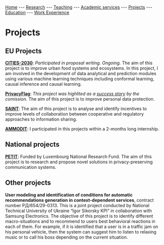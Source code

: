 [Home](README.md)
--- [Research](research.md) 
--- [Teaching](teaching.md) 
--- [Academic services](academic_services.md) 
--- [Projects](projects.md) 
--- [Education](education.md)
--- [Work Experience](work.md)

# Projects

## EU Projects

[**CITIES-2030**](https://secan-lab.uni.lu/projects/eu-projects/400-cities2030): *Participated in proposal writing.* _Ongoing._ 
The aim of this project is to improve urban food systems and ecosystems.
In this project, I am involved in the development of data analytical and prediction modules using various machine learning techniques including conformal learning, causal 
inference and causal learning.

[**PrivacyFlag**](https://privacyflag.eu/): *This project was highlited as a 
[success story](https://digital-strategy.ec.europa.eu/en/news/privacy-flag-eu-funded-project-success-story) by the comission.*
The aim of this project is to improve personal data protection.

[**SAINT**](https://project-saint.eu/):
The aim of this project is to analyse and identify incentives to improve levels of collaboration between cooperative and regulatory approaches to information sharing.

[**AMMODIT**](https://cordis.europa.eu/project/id/645672):
I participated in this projects within a 2-months long internship.

## National projects

[**PETIT**](https://secan-lab.uni.lu/projects/national-funded-projects/58-petit): Funded by Luxembourg National Research Fund.
The aim of this project is to research and propose novel solutions in privacy-preserving communication systems.


## Other projects

**User modeling and identification of conditions for automatic recommendations generation in context-dependent services**, contract number РД/654/29-0313.
This is a joint project conducted by National Technical University of Ukraine “Igor Sikorsky KPI” in collaboration with Samsung Electronics.
The objective of this project is to identify different macro-situations and to recommend to users best behavioral reactions in each of them. 
For example, if it is identified that a user is in a traffic jam on his personal vehicle, then the system can suggest him to listen to relaxing music or 
to call his boss depending on the current situation.



